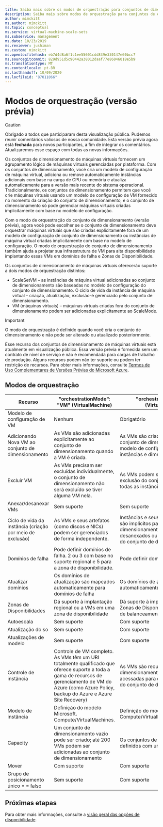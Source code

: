 ```yaml
---
title: Saiba mais sobre os modos de orquestração para conjuntos de dimensionamento de máquinas virtuais no Azure
description: Saiba mais sobre modos de orquestração para conjuntos de dimensionamento de máquinas virtuais no Azure.
author: mimckitt
ms.author: mimckitt
ms.topic: conceptual
ms.service: virtual-machine-scale-sets
ms.subservice: management
ms.date: 10/23/2019
ms.reviewer: jushiman
ms.custom: mimckitt
ms.openlocfilehash: eb7d4d8a6f1c1ee55601cdd839e330147e60bcc7
ms.sourcegitcommit: 829d951d5c90442a38012daaf77e86046018e5b9
ms.translationtype: MT
ms.contentlocale: pt-BR
ms.lasthandoff: 10/09/2020
ms.locfileid: "87011066"
---
```

# <a name="orchestration-modes-preview"></a>Modos de orquestração (versão prévia)

> [!CAUTION]
> Obrigado a todos que participaram desta visualização pública. Pudemos reunir comentários valiosos de nossa comunidade. Esta versão prévia agora está **fechada** para novos participantes, a fim de integrar os comentários. Atualizaremos esse espaço com todas as novas informações.

Os conjuntos de dimensionamento de máquinas virtuais fornecem um agrupamento lógico de máquinas virtuais gerenciadas por plataforma. Com os conjuntos de dimensionamento, você cria um modelo de configuração de máquina virtual, adiciona ou remove automaticamente instâncias adicionais com base na carga de CPU ou memória e atualiza automaticamente para a versão mais recente do sistema operacional. Tradicionalmente, os conjuntos de dimensionamento permitem que você crie máquinas virtuais usando um modelo de configuração de VM fornecido no momento da criação do conjunto de dimensionamento, e o conjunto de dimensionamento só pode gerenciar máquinas virtuais criadas implicitamente com base no modelo de configuração.

Com o modo de orquestração do conjunto de dimensionamento (versão prévia), agora você pode escolher se o conjunto de dimensionamento deve orquestrar máquinas virtuais que são criadas explicitamente fora de um modelo de configuração de conjunto de dimensionamento ou instâncias de máquina virtual criadas implicitamente com base no modelo de configuração. O modo de orquestração do conjunto de dimensionamento também ajuda a projetar sua infraestrutura de VM para alta disponibilidade implantando essas VMs em domínios de falha e Zonas de Disponibilidade.


Os conjuntos de dimensionamento de máquinas virtuais oferecerão suporte a dois modos de orquestração distintos:

- ScaleSetVM – as instâncias de máquina virtual adicionadas ao conjunto de dimensionamento são baseadas no modelo de configuração do conjunto de dimensionamento. O ciclo de vida da instância de máquina virtual – criação, atualização, exclusão-é gerenciado pelo conjunto de dimensionamento.
- VM (máquinas virtuais) – máquinas virtuais criadas fora do conjunto de dimensionamento podem ser adicionadas explicitamente ao ScaleMode. 
 

> [!IMPORTANT]
> O modo de orquestração é definido quando você cria o conjunto de dimensionamento e não pode ser alterado ou atualizado posteriormente. 
> 
> Esse recurso dos conjuntos de dimensionamento de máquinas virtuais está atualmente em visualização pública.
> Essa versão prévia é fornecida sem um contrato de nível de serviço e não é recomendada para cargas de trabalho de produção. Alguns recursos podem não ter suporte ou podem ter restrição de recursos. 
> Para obter mais informações, consulte [Termos de Uso Complementares de Versões Prévias do Microsoft Azure](https://azure.microsoft.com/support/legal/preview-supplemental-terms/).


## <a name="orchestration-modes"></a>Modos de orquestração

| Recurso                     | "orchestrationMode": "VM" (VirtualMachine) | "orchestrationMode": "ScaleSetVM" (VirtualMachineScaleSetVM) |
|-----------------------------|--------------------------------------------|--------------------------------------------------------------|
| Modelo de configuração de VM      | Nenhum                                       | Obrigatório |
| Adicionando Nova VM ao conjunto de dimensionamento  | As VMs são adicionadas explicitamente ao conjunto de dimensionamento quando a VM é criada. | As VMs são criadas implicitamente e adicionadas ao conjunto de dimensionamento com base nas regras modelo de configuração de VM, contagem de instâncias e dimensionamento automático | |
| Excluir VM                   | As VMs precisam ser excluídas individualmente, o conjunto de dimensionamento não será excluído se tiver alguma VM nela. | As VMs podem ser excluídas individualmente, a exclusão do conjunto de dimensionamento excluirá todas as instâncias de VM.  |
| Anexar/desanexar VMs           | Sem suporte                              | Sem suporte |
| Ciclo de vida da instância (criação por meio de exclusão) | As VMs e seus artefatos (como discos e NICs) podem ser gerenciados de forma independente. | Instâncias e seus artefatos (como discos e NICs) são implícitos para as instâncias do conjunto de dimensionamento que os criam. Eles não podem ser desanexados ou gerenciados separadamente fora do conjunto de dimensionamento |
| Domínios de falha               | Pode definir domínios de falha. 2 ou 3 com base no suporte regional e 5 para a zona de disponibilidade. | Pode definir domínios de falha indo de 1 a 5 |
| Atualizar domínios              | Os domínios de atualização são mapeados automaticamente para domínios de falha | Os domínios de atualização são mapeados automaticamente para domínios de falha |
| Zonas de Disponibilidades          | Dá suporte à implantação regional ou a VMs em uma zona de disponibilidade | Dá suporte à implantação regional ou a vários Zonas de Disponibilidade; Pode definir a estratégia de balanceamento de zona |
| Autoescala                   | Sem suporte                              | Com suporte |
| Atualização do so                  | Sem suporte                              | Com suporte |
| Atualizações de modelo               | Sem suporte                              | Com suporte |
| Controle de instância            | Controle de VM completo. As VMs têm um URI totalmente qualificado que oferece suporte a toda a gama de recursos de gerenciamento de VM do Azure (como Azure Policy, backup do Azure e Azure Site Recovery) | As VMs são recursos dependentes do conjunto de dimensionamento. As instâncias podem ser acessadas para gerenciamento somente por meio do conjunto de dimensionamento. |
| Modelo de instância              | Definição do modelo Microsoft. Compute/VirtualMachines. | Definição do modelo Microsoft. Compute/VirtualMachineScaleSets/VirtualMachines. |
| Capacity                    | Um conjunto de dimensionamento vazio pode ser criado; até 200 VMs podem ser adicionadas ao conjunto de dimensionamento | Os conjuntos de dimensionamento podem ser definidos com uma contagem de instâncias 0-1000 |
| Mover                        | Com suporte                                  | Com suporte |
| Grupo de posicionamento único = = falso | Sem suporte                          | Com suporte |


## <a name="next-steps"></a>Próximas etapas

Para obter mais informações, consulte a [visão geral das opções de disponibilidade](../virtual-machines/availability.md?toc=%2fazure%2fvirtual-machine-scale-sets%2ftoc.json).
